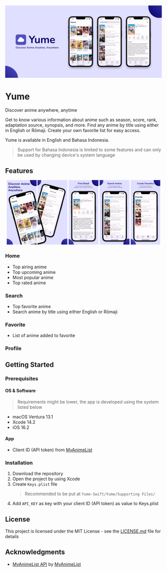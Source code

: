 ![Yume](readme/feature-graphic.jpg "Yume")

# Yume
Discover anime anywhere, anytime

Get to know various information about anime such as season, score, rank, adaptation source, synopsis, and more. Find any anime by title using either in English or Rōmaji. Create your own favorite list for easy access.

Yume is available in English and Bahasa Indonesia.
> Support for Bahasa Indonesia is limited to some features and can only be used by changing device's system language

## Features
<p align="center">
 <img src="readme/screen-1.jpg" width="19%">
 <img src="readme/screen-2.jpg" width="19%">
 <img src="readme/screen-3.jpg" width="19%">
 <img src="readme/screen-4.jpg" width="19%">
 <img src="readme/screen-5.jpg" width="19%">
</p>

### Home
- Top airing anime
- Top upcoming anime
- Most popular anime
- Top rated anime

### Search
- Top favorite anime
- Search anime by title using either English or Rōmaji

### Favorite
- List of anime added to favorite

### Profile

## Getting Started

### Prerequisites

#### OS & Software
> Requirements might be lower, the app is developed using the system listed below
* macOS Ventura 13.1
* Xcode 14.2
* iOS 16.2


#### App
* Client ID (API token) from [MyAnimeList](https://myanimelist.net/apiconfig)

### Installation

1. Download the repository
2. Open the project by using Xcode
3. Create `Keys.plist` file
   > Recommended to be put at `Yume-Swift/Yume/Supporting Files/`
4. Add `API_KEY` as key with your client ID (API token) as value to Keys.plist

## License

This project is licensed under the MIT License - see the [LICENSE.md](https://github.com/bryanless/Yume-Swift/blob/main/LICENSE) file for details

## Acknowledgments

* [MyAnimeList API](https://myanimelist.net/apiconfig/references/api/v2) by [MyAnimeList](https://myanimelist.net)
